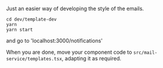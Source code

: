 Just an easier way of developing the style of the emails.

```
cd dev/template-dev
yarn
yarn start
```
and go to 'localhost:3000/notifications'

When you are done, move your component code to `src/mail-service/templates.tsx`, adapting it as required.
